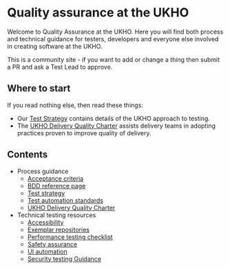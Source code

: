 # Quality assurance at the UKHO

Welcome to Quality Assurance at the UKHO. Here you will find both process and technical guidance for testers, developers and everyone else involved in creating software at the UKHO.

This is a community site - if you want to add or change a thing then submit a PR and ask a Test Lead to approve.

## Where to start

If you read nothing else, then read these things:

* Our [Test Strategy](test-strategy.md) contains details of the UKHO approach to testing.
* The [UKHO Delivery Quality Charter](ukho-quality-charter.md) assists delivery teams in adopting practices proven to improve quality of delivery.

## Contents

* Process guidance
  * [Acceptance criteria](acceptance-criteria.md)
  * [BDD reference page](bdd.md)
  * [Test strategy](test-strategy.md)
  * [Test automation standards](test-code-standards.md)
  * [UKHO Delivery Quality Charter](ukho-quality-charter.md)
* Technical testing resources
  * [Accessibility](accessibility-testing.md)
  * [Exemplar repositories](test-repositories.md)
  * [Performance testing checklist](performance-test-checklist.md)
  * [Safety assurance](safety-assurance-guidance.md)
  * [UI automation](browser-automation.md)
  * [Security testing Guidance](Security-Testing-Guidance.md)
